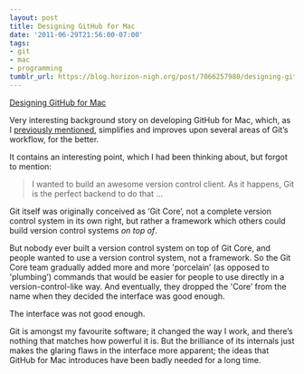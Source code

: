 ```yaml
---
layout: post
title: Designing GitHub for Mac
date: '2011-06-29T21:56:00-07:00'
tags:
- git
- mac
- programming
tumblr_url: https://blog.horizon-nigh.org/post/7066257980/designing-github-for-mac
---
```

[Designing GitHub for Mac](http://warpspire.com/posts/designing-github-mac/)  

Very interesting background story on developing GitHub for Mac, which, as I [previously mentioned](/2011/06/22/github-for-mac-launched.html), simplifies and improves upon several areas of Git’s workflow, for the better.

It contains an interesting point, which I had been thinking about, but forgot to mention:

> I wanted to build an awesome version control client. As it happens, Git is the perfect backend to do that …

Git itself was originally conceived as ‘Git Core’, not a complete version control system in its own right, but rather a framework which others could build version control systems _on top of_.

But nobody ever built a version control system on top of Git Core, and people wanted to use a version control system, not a framework. So the Git Core team gradually added more and more 'porcelain’ (as opposed to 'plumbing’) commands that would be easier for people to use directly in a version-control-like way. And eventually, they dropped the 'Core’ from the name when they decided the interface was good enough.

The interface was not good enough.

Git is amongst my favourite software; it changed the way I work, and there’s nothing that matches how powerful it is. But the brilliance of its internals just makes the glaring flaws in the interface more apparent; the ideas that GitHub for Mac introduces have been badly needed for a long time.

